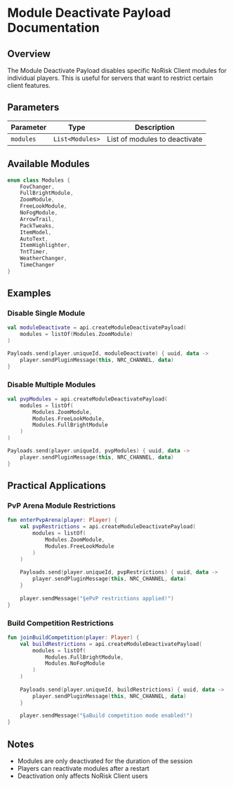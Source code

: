 # Module Deactivate Payload Documentation

## Overview
The Module Deactivate Payload disables specific NoRisk Client modules for individual players. This is useful for servers that want to restrict certain client features.

## Parameters

| Parameter | Type | Description |
|-----------|------|-------------|
| `modules` | `List<Modules>` | List of modules to deactivate |

## Available Modules
```kotlin
enum class Modules {
    FovChanger,         
    FullBrightModule,   
    ZoomModule,         
    FreeLookModule,     
    NoFogModule,        
    ArrowTrail,         
    PackTweaks,         
    ItemModel,          
    AutoText,           
    ItemHighlighter,    
    TntTimer,           
    WeatherChanger,     
    TimeChanger         
}
```

## Examples

### Disable Single Module
```kotlin
val moduleDeactivate = api.createModuleDeactivatePayload(
    modules = listOf(Modules.ZoomModule)
)

Payloads.send(player.uniqueId, moduleDeactivate) { uuid, data ->
    player.sendPluginMessage(this, NRC_CHANNEL, data)
}
```

### Disable Multiple Modules
```kotlin
val pvpModules = api.createModuleDeactivatePayload(
    modules = listOf(
        Modules.ZoomModule,
        Modules.FreeLookModule,
        Modules.FullBrightModule
    )
)

Payloads.send(player.uniqueId, pvpModules) { uuid, data ->
    player.sendPluginMessage(this, NRC_CHANNEL, data)
}
```


## Practical Applications

### PvP Arena Module Restrictions
```kotlin
fun enterPvpArena(player: Player) {
    val pvpRestrictions = api.createModuleDeactivatePayload(
        modules = listOf(
            Modules.ZoomModule,
            Modules.FreeLookModule
        )
    )
    
    Payloads.send(player.uniqueId, pvpRestrictions) { uuid, data ->
        player.sendPluginMessage(this, NRC_CHANNEL, data)
    }
    
    player.sendMessage("§ePvP restrictions applied!")
}
```

### Build Competition Restrictions
```kotlin
fun joinBuildCompetition(player: Player) {
    val buildRestrictions = api.createModuleDeactivatePayload(
        modules = listOf(
            Modules.FullBrightModule,
            Modules.NoFogModule
        )
    )
    
    Payloads.send(player.uniqueId, buildRestrictions) { uuid, data ->
        player.sendPluginMessage(this, NRC_CHANNEL, data)
    }
    
    player.sendMessage("§aBuild competition mode enabled!")
}
```

## Notes
- Modules are only deactivated for the duration of the session
- Players can reactivate modules after a restart
- Deactivation only affects NoRisk Client users
